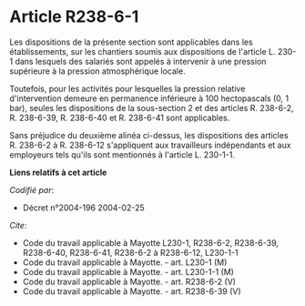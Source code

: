 # Article R238-6-1

Les dispositions de la présente section sont applicables dans les établissements, sur les chantiers soumis aux dispositions
de l'article L. 230-1 dans lesquels des salariés sont appelés à intervenir à une pression supérieure à la pression
atmosphérique locale.

Toutefois, pour les activités pour lesquelles la pression relative d'intervention demeure en permanence inférieure à 100
hectopascals (0, 1 bar), seules les dispositions de la sous-section 2 et des articles R. 238-6-2, R. 238-6-39, R. 238-6-40 et
R. 238-6-41 sont applicables.

Sans préjudice du deuxième alinéa ci-dessus, les dispositions des articles R. 238-6-2 à R. 238-6-12 s'appliquent aux
travailleurs indépendants et aux employeurs tels qu'ils sont mentionnés à l'article L. 230-1-1.

**Liens relatifs à cet article**

_Codifié par_:

  - Décret n°2004-196 2004-02-25

_Cite_:

  - Code du travail applicable à Mayotte L230-1, R238-6-2, R238-6-39, R238-6-40, R238-6-41, R238-6-2 à R238-6-12, L230-1-1
  - Code du travail applicable à Mayotte. - art. L230-1 (M)
  - Code du travail applicable à Mayotte. - art. L230-1-1 (M)
  - Code du travail applicable à Mayotte. - art. R238-6-2 (V)
  - Code du travail applicable à Mayotte. - art. R238-6-39 (V)
